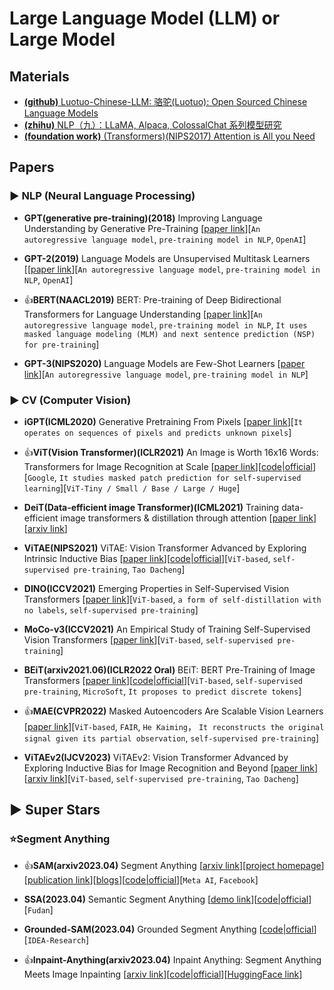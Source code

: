 # Large Language Model (LLM) or Large Model

## Materials

* [**(github)** Luotuo-Chinese-LLM: 骆驼(Luotuo): Open Sourced Chinese Language Models](https://github.com/LC1332/Luotuo-Chinese-LLM)
* [**(zhihu)** NLP（九）：LLaMA, Alpaca, ColossalChat 系列模型研究](https://zhuanlan.zhihu.com/p/618695885)
* [**(foundation work)** (Transformers)(NIPS2017) Attention is All you Need](https://proceedings.neurips.cc/paper_files/paper/2017/hash/3f5ee243547dee91fbd053c1c4a845aa-Abstract.html)

## Papers

### ▶ NLP (Neural Language Processing)

* **GPT(generative pre-training)(2018)** Improving Language Understanding by Generative Pre-Training [[paper link](https://www.cs.ubc.ca/~amuham01/LING530/papers/radford2018improving.pdf)][`An autoregressive language model`, `pre-training model in NLP`, `OpenAI`]

* **GPT-2(2019)** Language Models are Unsupervised Multitask Learners [[[paper link](https://cs.brown.edu/courses/csci1460/assets/papers/language_models_are_unsupervised_multitask_learners.pdf)][`An autoregressive language model`, `pre-training model in NLP`, `OpenAI`]

* 👍**BERT(NAACL2019)** BERT: Pre-training of Deep Bidirectional Transformers for Language Understanding [[paper link](https://arxiv.org/abs/1810.04805)][`An autoregressive language model`, `pre-training model in NLP`, `It uses masked language modeling (MLM) and next sentence prediction (NSP) for pre-training`]

* **GPT-3(NIPS2020)** Language Models are Few-Shot Learners [[paper link](https://proceedings.neurips.cc/paper/2020/hash/1457c0d6bfcb4967418bfb8ac142f64a-Abstract.html)][`An autoregressive language model`, `pre-training model in NLP`]


### ▶ CV (Computer Vision)

* **iGPT(ICML2020)** Generative Pretraining From Pixels [[paper link](http://proceedings.mlr.press/v119/chen20s.html)][`It operates on sequences of pixels and predicts unknown pixels`]

* 👍**ViT(Vision Transformer)(ICLR2021)** An Image is Worth 16x16 Words: Transformers for Image Recognition at Scale [[paper link](https://arxiv.org/abs/2010.11929)][[code|official](https://github.com/google-research/vision_transformer)][`Google`, `It studies masked patch prediction for self-supervised learning`][`ViT-Tiny / Small / Base / Large / Huge`]

* **DeiT(Data-efficient image Transformer)(ICML2021)** Training data-efficient image transformers & distillation through attention [[paper link](https://proceedings.mlr.press/v139/touvron21a)][[arxiv link](https://arxiv.org/abs/2012.12877)]

* **ViTAE(NIPS2021)** ViTAE: Vision Transformer Advanced by Exploring Intrinsic Inductive Bias [[paper link](https://proceedings.neurips.cc/paper/2021/hash/efb76cff97aaf057654ef2f38cd77d73-Abstract.html)][[code|official](https://github.com/Annbless/ViTAE)][`ViT-based`, `self-supervised pre-training`, `Tao Dacheng`]

* **DINO(ICCV2021)** Emerging Properties in Self-Supervised Vision Transformers [[paper link](https://openaccess.thecvf.com/content/ICCV2021/html/Caron_Emerging_Properties_in_Self-Supervised_Vision_Transformers_ICCV_2021_paper.html)][`ViT-based`, `a form of self-distillation with no labels`, `self-supervised pre-training`]

* **MoCo-v3(ICCV2021)** An Empirical Study of Training Self-Supervised Vision Transformers [[paper link](https://openaccess.thecvf.com/content/ICCV2021/html/Chen_An_Empirical_Study_of_Training_Self-Supervised_Vision_Transformers_ICCV_2021_paper.html)][`ViT-based`, `self-supervised pre-training`]

* **BEiT(arxiv2021.06)(ICLR2022 Oral)** BEiT: BERT Pre-Training of Image Transformers [[paper link](https://arxiv.org/abs/2106.08254)][[code|official](https://github.com/microsoft/unilm/tree/master/beit)][`ViT-based`, `self-supervised pre-training`, `MicroSoft`, `It proposes to predict discrete tokens`]

* 👍**MAE(CVPR2022)** Masked Autoencoders Are Scalable Vision Learners [[paper link](https://openaccess.thecvf.com/content/CVPR2022/html/He_Masked_Autoencoders_Are_Scalable_Vision_Learners_CVPR_2022_paper.html)][`ViT-based`, `FAIR`, `He Kaiming`， `It reconstructs the original signal given its partial observation`, `self-supervised pre-training`]

* **ViTAEv2(IJCV2023)** ViTAEv2: Vision Transformer Advanced by Exploring Inductive Bias for Image Recognition and Beyond [[paper link](https://link.springer.com/article/10.1007/s11263-022-01739-w)][[arxiv link](https://arxiv.org/abs/2202.10108)][`ViT-based`, `self-supervised pre-training`, `Tao Dacheng`]


## ▶ Super Stars

### ⭐Segment Anything

* 👍**SAM(arxiv2023.04)** Segment Anything [[arxiv link](https://arxiv.org/abs/2304.02643)][[project homepage](https://segment-anything.com/)][[publication link](https://ai.facebook.com/research/publications/segment-anything/)][[blogs](https://ai.facebook.com/blog/segment-anything-foundation-model-image-segmentation/)][[code|official](https://github.com/facebookresearch/segment-anything)][`Meta AI`, `Facebook`]

* **SSA(2023.04)** Semantic Segment Anything [[demo link](https://replicate.com/cjwbw/semantic-segment-anything)][[code|official](https://github.com/fudan-zvg/Semantic-Segment-Anything)][`Fudan`]

* **Grounded-SAM(2023.04)** Grounded Segment Anything [[code|official](https://github.com/IDEA-Research/Grounded-Segment-Anything)][`IDEA-Research`]

* 👍**Inpaint-Anything(arxiv2023.04)** Inpaint Anything: Segment Anything Meets Image Inpainting [[arxiv link](https://arxiv.org/abs/2304.06790)][[code|official](https://github.com/geekyutao/Inpaint-Anything)][[HuggingFace link](https://huggingface.co/spaces/InpaintAI/Inpaint-Anything)]

